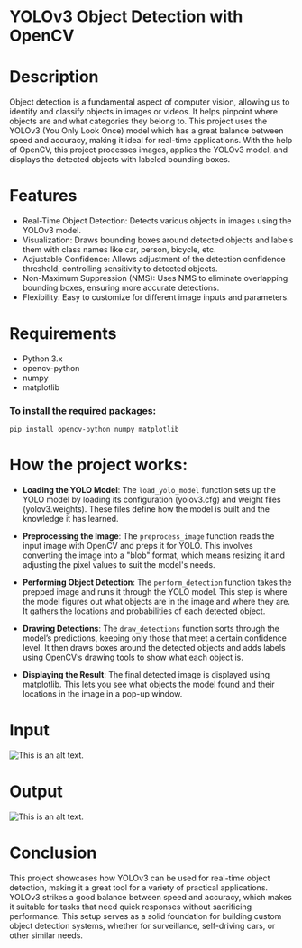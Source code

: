 # YOLOv3 Object Detection with OpenCV

# Description
Object detection is a fundamental aspect of computer vision, allowing us to identify and classify objects in images or videos. It helps pinpoint where objects are and what categories they belong to. This project uses the YOLOv3 (You Only Look Once) model which has a great balance between speed and accuracy, making it ideal for real-time applications. With the help of OpenCV, this project processes images, applies the YOLOv3 model, and displays the detected objects with labeled bounding boxes.

# Features
- Real-Time Object Detection: Detects various objects in images using the YOLOv3 model.
- Visualization: Draws bounding boxes around detected objects and labels them with class names like car, person, bicycle, etc.
- Adjustable Confidence: Allows adjustment of the detection confidence threshold, controlling sensitivity to detected objects.
- Non-Maximum Suppression (NMS): Uses NMS to eliminate overlapping bounding boxes, ensuring more accurate detections.
- Flexibility: Easy to customize for different image inputs and parameters.

# Requirements
- Python 3.x
- opencv-python
- numpy
- matplotlib

### To install the required packages:
```pip install opencv-python numpy matplotlib```

# How the project works:
- **Loading the YOLO Model**: The ```load_yolo_model``` function sets up the YOLO model by loading its configuration (yolov3.cfg) and weight files (yolov3.weights). These files define how the model is built and the knowledge it has learned.

- **Preprocessing the Image**: The ```preprocess_image``` function reads the input image with OpenCV and preps it for YOLO. This involves converting the image into a "blob" format, which means resizing it and adjusting the pixel values to suit the model's needs.

- **Performing Object Detection**: The ```perform_detection``` function takes the prepped image and runs it through the YOLO model. This step is where the model figures out what objects are in the image and where they are. It gathers the locations and probabilities of each detected object.
 
- **Drawing Detections**: The ```draw_detections``` function sorts through the model’s predictions, keeping only those that meet a certain confidence level. It then draws boxes around the detected objects and adds labels using OpenCV’s drawing tools to show what each object is.

- **Displaying the Result**: The final detected image is displayed using matplotlib. This lets you see what objects the model found and their locations in the image in a pop-up window.

# Input
![This is an alt text.](https://github.com/Aryan-Chharia/Computer-Vision-Projects/blob/main/Object%20detection/Result/Input.png?raw=true "This is a sample image.")

# Output
![This is an alt text.](https://github.com/Aryan-Chharia/Computer-Vision-Projects/blob/main/Object%20detection/Result/Output.png?raw=true "This is a sample image.")

# Conclusion
This project showcases how YOLOv3 can be used for real-time object detection, making it a great tool for a variety of practical applications. YOLOv3 strikes a good balance between speed and accuracy, which makes it suitable for tasks that need quick responses without sacrificing performance. This setup serves as a solid foundation for building custom object detection systems, whether for surveillance, self-driving cars, or other similar needs.
